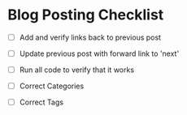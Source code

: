 # Blog Posting Checklist


* [ ] Add and verify links back to previous post
* [ ] Update previous post with forward link to 'next'
* [ ] Run all code to verify that it works
* [ ] Correct Categories
* [ ] Correct Tags


